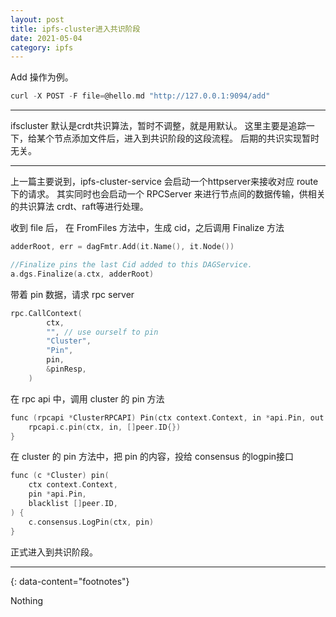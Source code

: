 ```yaml
---
layout: post
title: ipfs-cluster进入共识阶段
date: 2021-05-04
category: ipfs
---
```


Add 操作为例。  

```c
curl -X POST -F file=@hello.md "http://127.0.0.1:9094/add"
```

***

ifscluster 默认是crdt共识算法，暂时不调整，就是用默认。 这里主要是追踪一下，给某个节点添加文件后，进入到共识阶段的这段流程。 后期的共识实现暂时无关。  

***

上一篇主要说到，ipfs-cluster-service 会启动一个httpserver来接收对应 route下的请求。 其实同时也会启动一个 RPCServer 来进行节点间的数据传输，供相关的共识算法 crdt、raft等进行处理。


收到 file 后， 在 FromFiles 方法中，生成 cid，之后调用 Finalize 方法  

```c
adderRoot, err = dagFmtr.Add(it.Name(), it.Node())

//Finalize pins the last Cid added to this DAGService.
a.dgs.Finalize(a.ctx, adderRoot)
```

带着 pin 数据，请求 rpc server  

```c
rpc.CallContext(
		ctx,
		"", // use ourself to pin
		"Cluster",
		"Pin",
		pin,
		&pinResp,
	)
```

在 rpc api 中，调用 cluster 的 pin 方法  

```c
func (rpcapi *ClusterRPCAPI) Pin(ctx context.Context, in *api.Pin, out *api.Pin) error {
	rpcapi.c.pin(ctx, in, []peer.ID{})
}
```

在 cluster 的 pin 方法中，把 pin 的内容，投给 consensus 的logpin接口  

```c
func (c *Cluster) pin(
	ctx context.Context,
	pin *api.Pin,
	blacklist []peer.ID,
) {
	c.consensus.LogPin(ctx, pin)
}
```
正式进入到共识阶段。

---
{: data-content="footnotes"}

Nothing
